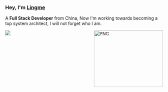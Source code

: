 ### Hey, I'm [Lingme](https://lingmin.me/)

A <b>Full Stack Developer</b> from China, Now I'm working towards becoming a top system architect, I will not forget who I am.

<img align="right" width="220" height="182" alt="PNG" src="https://my-blog-oss.oss-cn-hangzhou.aliyuncs.com/uPic/github-resume-image4.png" />

![](https://github-readme-stats.vercel.app/api?username=lingme&show_icons=true&icon_color=000000&text_color=000000&bg_color=ffffff&hide_title=false&title_color=000000)
